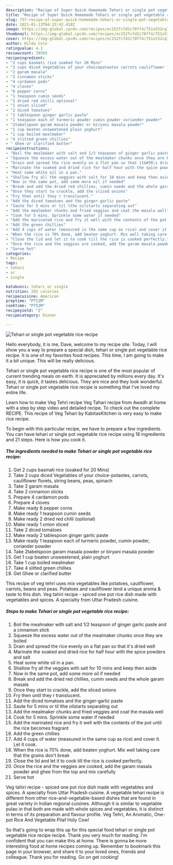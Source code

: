 ```yaml
---
description: "Recipe of Super Quick Homemade Tehari or single pot vegetable rice recipe"
title: "Recipe of Super Quick Homemade Tehari or single pot vegetable rice recipe"
slug: 757-recipe-of-super-quick-homemade-tehari-or-single-pot-vegetable-rice-recipe
date: 2021-01-13T04:33:43.418Z
image: https://img-global.cpcdn.com/recipes/ec152fcfd2c78ff4/751x532cq70/tehari-or-single-pot-vegetable-rice-recipe-recipe-main-photo.jpg
thumbnail: https://img-global.cpcdn.com/recipes/ec152fcfd2c78ff4/751x532cq70/tehari-or-single-pot-vegetable-rice-recipe-recipe-main-photo.jpg
cover: https://img-global.cpcdn.com/recipes/ec152fcfd2c78ff4/751x532cq70/tehari-or-single-pot-vegetable-rice-recipe-recipe-main-photo.jpg
author: Hilda Cole
ratingvalue: 4.1
reviewcount: 39503
recipeingredient:
- "2 cups basmati rice soaked for 20 Mins"
- "2 cups diced Vegetables of your choicepotaotes carrots cauliflower florets string beans peas spinach"
- "2 garam masala"
- "2 cinnamon sticks"
- "4 cardamon pods"
- "4 cloves"
- "6 pepper corns"
- "1 teaspoon cumin seeds"
- "2 dried red chilli optional"
- "1 onion sliced"
- "2 diced tomatoes"
- "2 tablespoon ginger garlic paste"
- "1 teaspoon each of turmeric powder cumin powder coriander powder"
- "2tabelspoon garam masala powder or biryani masala powder"
- "1 cup beaten unsweetened plain yoghurt"
- "1 cup boiled mealmaker"
- "4 slitted green chillies"
- " Ghee or clarified butter"
recipeinstructions:
- "Boil the mealmaker with salt and 1/2 teaspoon of ginger garlic paste and a cinnamon stick"
- "Squeeze the excess water out of the mealmaker chunks once they are boiled"
- "Drain and spread the rice evenly on a flat pan so that it&#39;s dried well"
- "Marinate the soaked and dried rice for half hour with the spice powders and salt"
- "Heat some white oil in a pan."
- "Shallow fry all the veggies with salt for 10 mins and keep then aside"
- "Now in the same pot, add some more oil if needed"
- "Break and add the dried red chillies, cumin seeds and the whole garam masala"
- "Once they start to crackle, add the sliced onions"
- "Fry then until they r translucent."
- "Add the diced tomatoes and the ginger-garlic paste"
- "Saute for 5 mins or til lthe oilstarts separating out"
- "Add the mealmaker chunks and fried veggies and coat the masala well"
- "Cook for 5 mins. Sprinkle some water if needed"
- "Add the marinated rice and fry it well with the contents of the pot until the rice becomes fragrant"
- "Add the green chillies"
- "Add 4 cups of water (measured in the same cup as rice) and cover it. Let it cook."
- "When the rice is 70% done, add beaten yoghurt. Mix well taking care that the grains don&#39;t break"
- "Close the lid and let it to cook till the rice is cooked perfectly."
- "Once the rice and the veggies are cooked, add the garam masala powder and ghee from the top and mix carefully"
- "Serve hot"
categories:
- Recipe
tags:
- tehari
- or
- single

katakunci: tehari or single 
nutrition: 291 calories
recipecuisine: American
preptime: "PT12M"
cooktime: "PT52M"
recipeyield: "2"
recipecategory: Dinner

---
```



![Tehari or single pot vegetable rice recipe](https://img-global.cpcdn.com/recipes/ec152fcfd2c78ff4/751x532cq70/tehari-or-single-pot-vegetable-rice-recipe-recipe-main-photo.jpg)

Hello everybody, it is me, Dave, welcome to my recipe site. Today, I will show you a way to prepare a special dish, tehari or single pot vegetable rice recipe. It is one of my favorites food recipes. This time, I am going to make it a bit unique. This will be really delicious.

Tehari or single pot vegetable rice recipe is one of the most popular of current trending meals on earth. It is appreciated by millions every day. It's easy, it is quick, it tastes delicious. They are nice and they look wonderful. Tehari or single pot vegetable rice recipe is something that I've loved my entire life.

Learn how to make Veg Tehri recipe Veg Tahari recipe from Awadh at home with a step by step video and detailed recipe. To check out the complete RECIPE. This recipe of Veg Tehari by KabitasKitchen is very easy to make rice recipe.


To begin with this particular recipe, we have to prepare a few ingredients. You can have tehari or single pot vegetable rice recipe using 18 ingredients and 21 steps. Here is how you cook it.

<!--inarticleads1-->

##### The ingredients needed to make Tehari or single pot vegetable rice recipe:

1. Get 2 cups basmati rice (soaked for 20 Mins)
1. Take 2 cups diced Vegetables of your choice-potaotes, carrots, cauliflower florets, string beans, peas, spinach
1. Take 2 garam masala
1. Take 2 cinnamon sticks
1. Prepare 4 cardamon pods
1. Prepare 4 cloves
1. Make ready 6 pepper corns
1. Make ready 1 teaspoon cumin seeds
1. Make ready 2 dried red chilli (optional)
1. Make ready 1 onion sliced
1. Take 2 diced tomatoes
1. Make ready 2 tablespoon ginger garlic paste
1. Make ready 1 teaspoon each of turmeric powder, cumin powder, coriander powder
1. Take 2tabelspoon garam masala powder or biryani masala powder
1. Get 1 cup beaten unsweetened, plain yoghurt
1. Take 1 cup boiled mealmaker
1. Take 4 slitted green chillies
1. Get  Ghee or clarified butter


This recipe of veg tehri uses mix vegetables like potatoes, cauliflower, carrots, beans and peas. Potatoes and cauliflower lend a unique aroma &amp; taste to this dish. Veg tahiri recipe - spiced one pot rice dish made with vegetables and spices. A specialty from Uttar Pradesh cuisine. 

<!--inarticleads2-->

##### Steps to make Tehari or single pot vegetable rice recipe:

1. Boil the mealmaker with salt and 1/2 teaspoon of ginger garlic paste and a cinnamon stick
1. Squeeze the excess water out of the mealmaker chunks once they are boiled
1. Drain and spread the rice evenly on a flat pan so that it&#39;s dried well
1. Marinate the soaked and dried rice for half hour with the spice powders and salt
1. Heat some white oil in a pan.
1. Shallow fry all the veggies with salt for 10 mins and keep then aside
1. Now in the same pot, add some more oil if needed
1. Break and add the dried red chillies, cumin seeds and the whole garam masala
1. Once they start to crackle, add the sliced onions
1. Fry then until they r translucent.
1. Add the diced tomatoes and the ginger-garlic paste
1. Saute for 5 mins or til lthe oilstarts separating out
1. Add the mealmaker chunks and fried veggies and coat the masala well
1. Cook for 5 mins. Sprinkle some water if needed
1. Add the marinated rice and fry it well with the contents of the pot until the rice becomes fragrant
1. Add the green chillies
1. Add 4 cups of water (measured in the same cup as rice) and cover it. Let it cook.
1. When the rice is 70% done, add beaten yoghurt. Mix well taking care that the grains don&#39;t break
1. Close the lid and let it to cook till the rice is cooked perfectly.
1. Once the rice and the veggies are cooked, add the garam masala powder and ghee from the top and mix carefully
1. Serve hot


Veg tahiri recipe - spiced one pot rice dish made with vegetables and spices. A specialty from Uttar Pradesh cuisine. A vegetable tehari recipe is different from other rice-and-vegetable-based dishes that are found in great variety in Indian regional cuisines. Although it is similar to vegetable pulao in that both are made with whole spices and vegetables, it is distinct in terms of its preparation and flavour profile. Veg Tehri, An Aromatic, One-pot Rice And Vegetable Pilaf Holy Cow! 

So that's going to wrap this up for this special food tehari or single pot vegetable rice recipe recipe. Thank you very much for reading. I'm confident that you can make this at home. There is gonna be more interesting food at home recipes coming up. Remember to bookmark this page in your browser, and share it to your loved ones, friends and colleague. Thank you for reading. Go on get cooking!

